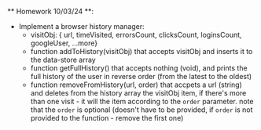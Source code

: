 ** Homework 10/03/24 **:
- Implement a browser history manager:
  - visitObj: { url, timeVisited, errorsCount, clicksCount, loginsCount, googleUser, ...more}
  - function addToHistory(visitObj) that accepts visitObj and inserts it to the data-store array
  - function getFullHistory() that accepts nothing (void), and prints the full history of the user in reverse order (from the latest to the oldest)
  - function removeFromHistory(url, order) that accpets a url (string) and deletes from the history array the visitObj item, if there's more than one visit - it will the item according to the `order` parameter. note that the `order` is optional (doesn't have to be provided, if `order` is not provided to the function - remove the first one)